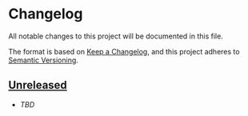 # Changelog

All notable changes to this project will be documented in this file.

The format is based on [Keep a Changelog][keep-a-changelog],
and this project adheres to [Semantic Versioning][semver].

<!-- ## [X.Y.Z] - YYYY-MM-DD

### Added

-   TODO

### Changed

-   TODO

### Deprecated

-   TODO

### Removed

-   TODO

### Fixed

-   TODO

### Security

-   TODO -->

## [Unreleased]

- _TBD_

[unreleased]: https://github.com/bradgarropy/remix-starter/compare/v3.0.0...HEAD
[keep-a-changelog]: https://keepachangelog.com
[semver]: https://semver.org
